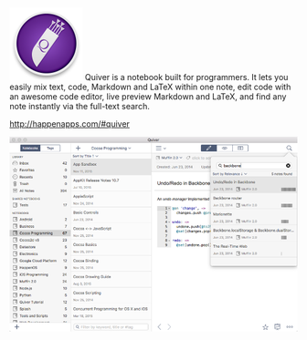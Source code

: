 ![Quiver](/assets/postimages/quiverlogo.png) Quiver is a notebook built for programmers. It lets you easily mix text, code, Markdown and LaTeX within one note, edit code with an awesome code editor, live preview Markdown and LaTeX, and find any note instantly via the full-text search.

http://happenapps.com/#quiver

![Quiver](/assets/postimages/quiver.png)
